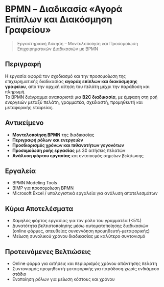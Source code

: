# BPMN – Διαδικασία «Αγορά Επίπλων και Διακόσμηση Γραφείου»

> Εργαστηριακή Άσκηση – Μοντελοποίηση και Προσομοίωση Επιχειρηματικών Διαδικασιών με BPMN

## Περιγραφή
Η εργασία αφορά τον σχεδιασμό και την προσομοίωση της επιχειρηματικής διαδικασίας **αγοράς επίπλων και διακόσμησης γραφείου**, από την αρχική αίτηση του πελάτη μέχρι την παράδοση και πληρωμή.  
Το BPMN διάγραμμα αναπαριστά μια **B2C διαδικασία**, με έμφαση στη ροή ενεργειών μεταξύ πελάτη, γραμματέα, σχεδιαστή, προμηθευτή και μεταφορικής εταιρείας.

## Αντικείμενο
- **Μοντελοποίηση BPMN** της διαδικασίας
- **Περιγραφή ρόλων και ενεργειών**
- **Προσδιορισμός χρόνων και πιθανοτήτων γεγονότων**
- **Προσομοίωση ροής εργασίας** με 30 αιτήσεις πελατών
- **Ανάλυση φόρτου εργασίας** και εντοπισμός σημείων βελτίωσης

## Εργαλεία
- BPMN Modeling Tools  
- BIMP για προσομοίωση BPMN  
- Microsoft Excel / υπολογιστικά εργαλεία για ανάλυση αποτελεσμάτων

## Κύρια Αποτελέσματα
- Χαμηλός φόρτος εργασίας για τον ρόλο του γραμματέα (<5%)  
- Δυνατότητα βελτιστοποίησης μέσω αυτοματοποίησης διαδικασιών (online φόρμες, απευθείας συνεννόηση προμηθευτή–μεταφορικής)
- Μείωση συνολικού χρόνου διαδικασίας με καλύτερο συντονισμό

## Προτεινόμενες Βελτιώσεις
- Online φόρμα για αιτήσεις και περιορισμός χρόνου απάντησης πελάτη  
- Συντονισμός προμηθευτή–μεταφορικής για παράδοση χωρίς ενδιάμεσο στάδιο  
- Ενοποίηση ρόλων για μείωση κόστους και χρόνου
